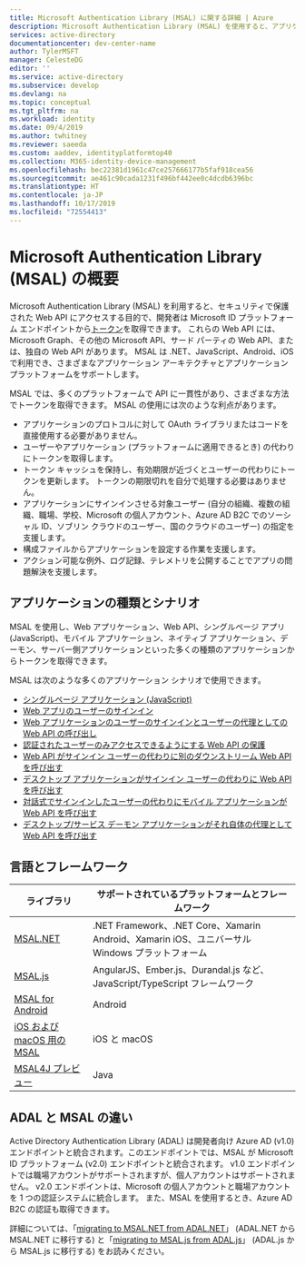```yaml
---
title: Microsoft Authentication Library (MSAL) に関する詳細 | Azure
description: Microsoft Authentication Library (MSAL) を使用すると、アプリケーション開発者はセキュリティで保護された Web API を呼び出すためにトークンを取得できます。 これらの Web API には、Microsoft Graph、その他の Microsoft API、サード パーティの Web API、または、独自の Web API があります。 MSAL は、複数のアプリケーション アーキテクチャとプラットフォームをサポートします。
services: active-directory
documentationcenter: dev-center-name
author: TylerMSFT
manager: CelesteDG
editor: ''
ms.service: active-directory
ms.subservice: develop
ms.devlang: na
ms.topic: conceptual
ms.tgt_pltfrm: na
ms.workload: identity
ms.date: 09/4/2019
ms.author: twhitney
ms.reviewer: saeeda
ms.custom: aaddev, identityplatformtop40
ms.collection: M365-identity-device-management
ms.openlocfilehash: bec22381d1961c47ce257666177b5faf918cea56
ms.sourcegitcommit: ae461c90cada1231f496bf442ee0c4dcdb6396bc
ms.translationtype: HT
ms.contentlocale: ja-JP
ms.lasthandoff: 10/17/2019
ms.locfileid: "72554413"
---
```

# <a name="overview-of-microsoft-authentication-library-msal"></a>Microsoft Authentication Library (MSAL) の概要
Microsoft Authentication Library (MSAL) を利用すると、セキュリティで保護された Web API にアクセスする目的で、開発者は Microsoft ID プラットフォーム エンドポイントから[トークン](developer-glossary.md#security-token)を取得できます。 これらの Web API には、Microsoft Graph、その他の Microsoft API、サード パーティの Web API、または、独自の Web API があります。 MSAL は .NET、JavaScript、Android、iOS で利用でき、さまざまなアプリケーション アーキテクチャとアプリケーション プラットフォームをサポートします。

MSAL では、多くのプラットフォームで API に一貫性があり、さまざまな方法でトークンを取得できます。 MSAL の使用には次のような利点があります。

* アプリケーションのプロトコルに対して OAuth ライブラリまたはコードを直接使用する必要がありません。
* ユーザーやアプリケーション (プラットフォームに適用できるとき) の代わりにトークンを取得します。
* トークン キャッシュを保持し、有効期限が近づくとユーザーの代わりにトークンを更新します。 トークンの期限切れを自分で処理する必要はありません。
* アプリケーションにサインインさせる対象ユーザー (自分の組織、複数の組織、職場、学校、Microsoft の個人アカウント、Azure AD B2C でのソーシャル ID、ソブリン クラウドのユーザー、国のクラウドのユーザー) の指定を支援します。
* 構成ファイルからアプリケーションを設定する作業を支援します。
* アクション可能な例外、ログ記録、テレメトリを公開することでアプリの問題解決を支援します。

## <a name="application-types-and-scenarios"></a>アプリケーションの種類とシナリオ
MSAL を使用し、Web アプリケーション、Web API、シングルページ アプリ (JavaScript)、モバイル アプリケーション、ネイティブ アプリケーション、デーモン、サーバー側アプリケーションといった多くの種類のアプリケーションからトークンを取得できます。 

MSAL は次のような多くのアプリケーション シナリオで使用できます。

* [シングルページ アプリケーション (JavaScript)](scenario-spa-overview.md) 
* [Web アプリのユーザーのサインイン](scenario-web-app-sign-user-overview.md)
* [Web アプリケーションのユーザーのサインインとユーザーの代理としての Web API の呼び出し](scenario-web-app-call-api-overview.md)
* [認証されたユーザーのみアクセスできるようにする Web API の保護](scenario-protected-web-api-overview.md)
* [Web API がサインイン ユーザーの代わりに別のダウンストリーム Web API を呼び出す](scenario-web-api-call-api-overview.md)
* [デスクトップ アプリケーションがサインイン ユーザーの代わりに Web API を呼び出す](scenario-desktop-overview.md)
* [対話式でサインインしたユーザーの代わりにモバイル アプリケーションが Web API を呼び出す](scenario-mobile-overview.md)
* [デスクトップ/サービス デーモン アプリケーションがそれ自体の代理として Web API を呼び出す](scenario-daemon-overview.md)

## <a name="languages-and-frameworks"></a>言語とフレームワーク

| ライブラリ | サポートされているプラットフォームとフレームワーク|
| --- | --- | 
| [MSAL.NET](https://github.com/AzureAD/microsoft-authentication-library-for-dotnet)| .NET Framework、.NET Core、Xamarin Android、Xamarin iOS、ユニバーサル Windows プラットフォーム|
| [MSAL.js](https://github.com/AzureAD/microsoft-authentication-library-for-js)| AngularJS、Ember.js、Durandal.js など、JavaScript/TypeScript フレームワーク|
| [MSAL for Android](https://github.com/AzureAD/microsoft-authentication-library-for-android)|Android|
| [iOS および macOS 用の MSAL](https://github.com/AzureAD/microsoft-authentication-library-for-objc)|iOS と macOS|
| [MSAL4J プレビュー](https://github.com/AzureAD/microsoft-authentication-library-for-java)|Java|

## <a name="differences-between-adal-and-msal"></a>ADAL と MSAL の違い

Active Directory Authentication Library (ADAL) は開発者向け Azure AD (v1.0) エンドポイントと統合されます。このエンドポイントでは、MSAL が Microsoft ID プラットフォーム (v2.0) エンドポイントと統合されます。 v1.0 エンドポイントでは職場アカウントがサポートされますが、個人アカウントはサポートされません。 v2.0 エンドポイントは、Microsoft の個人アカウントと職場アカウントを 1 つの認証システムに統合します。 また、MSAL を使用するとき、Azure AD B2C の認証も取得できます。

詳細については、「[migrating to MSAL.NET from ADAL.NET](msal-net-migration.md)」 (ADAL.NET から MSAL.NET に移行する) と「[migrating to MSAL.js from ADAL.js](msal-compare-msal-js-and-adal-js.md)」 (ADAL.js から MSAL.js に移行する) をお読みください。
